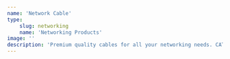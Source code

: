 ```yaml
---
name: 'Network Cable'
type:
    slug: networking
    name: 'Networking Products'
image: ''
description: 'Premium quality cables for all your networking needs. CAT5e, CAT6, CAT6a, plenum-rated, Ethernet-ready, booted or non-booted, solid or stranded... Cyberguys! has patch cables. And we have them in lengths from 7 inches to 1,000 feet in a rainbow of colors.'
---
```

